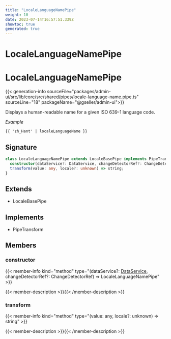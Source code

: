 ```yaml
---
title: "LocaleLanguageNamePipe"
weight: 10
date: 2023-07-14T16:57:51.339Z
showtoc: true
generated: true
---
```

<!-- This file was generated from the Vendure source. Do not modify. Instead, re-run the "docs:build" script -->

# LocaleLanguageNamePipe
<div class="symbol">


# LocaleLanguageNamePipe

{{< generation-info sourceFile="packages/admin-ui/src/lib/core/src/shared/pipes/locale-language-name.pipe.ts" sourceLine="18" packageName="@gseller/admin-ui">}}

Displays a human-readable name for a given ISO 639-1 language code.

*Example*

```HTML
{{ 'zh_Hant' | localeLanguageName }}
```

## Signature

```TypeScript
class LocaleLanguageNamePipe extends LocaleBasePipe implements PipeTransform {
  constructor(dataService?: DataService, changeDetectorRef?: ChangeDetectorRef)
  transform(value: any, locale?: unknown) => string;
}
```
## Extends

 * LocaleBasePipe


## Implements

 * PipeTransform


## Members

### constructor

{{< member-info kind="method" type="(dataService?: <a href='/admin-ui-api/providers/data-service#dataservice'>DataService</a>, changeDetectorRef?: ChangeDetectorRef) => LocaleLanguageNamePipe"  >}}

{{< member-description >}}{{< /member-description >}}

### transform

{{< member-info kind="method" type="(value: any, locale?: unknown) => string"  >}}

{{< member-description >}}{{< /member-description >}}


</div>
